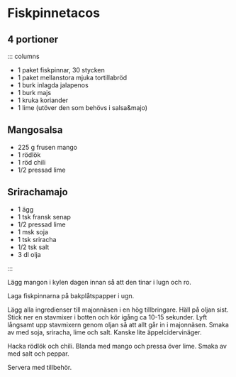 # Fiskpinnetacos

## 4 portioner

::: columns
* 1 paket fiskpinnar, 30 stycken
* 1 paket mellanstora mjuka tortillabröd
* 1 burk inlagda jalapenos
* 1 burk majs
* 1 kruka koriander
* 1 lime (utöver den som behövs i salsa&majo)


## Mangosalsa
* 225 g frusen mango
* 1 rödlök
* 1 röd chili
* 1/2 pressad lime


## Srirachamajo
* 1 ägg
* 1 tsk fransk senap
* 1/2 pressad lime
* 1 msk soja
* 1 tsk sriracha
* 1/2 tsk salt
* 3 dl olja

:::

Lägg mangon i kylen dagen innan så att den tinar i lugn och ro.

Laga fiskpinnarna på bakplåtspapper i ugn.

Lägg alla ingredienser till majonnäsen i en hög tillbringare. Häll på oljan sist. Stick ner en stavmixer i botten och
kör igång ca 10-15 sekunder. Lyft långsamt upp stavmixern genom oljan så att allt går in i majonnäsen. Smaka av med
soja, sriracha, lime och salt. Kanske lite äppelcidervinäger.

Hacka rödlök och chili. Blanda med mango och pressa över lime. Smaka av med salt och peppar.

Servera med tillbehör.